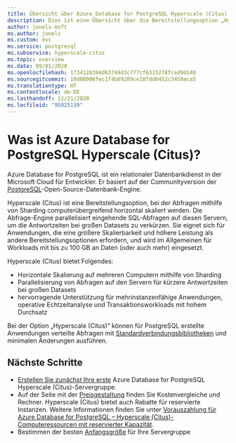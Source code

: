 ```yaml
---
title: Übersicht über Azure Database for PostgreSQL Hyperscale (Citus)
description: Dies ist eine Übersicht über die Bereitstellungsoption „Hyperscale (Citus)“.
author: jonels-msft
ms.author: jonels
ms.custom: mvc
ms.service: postgresql
ms.subservice: hyperscale-citus
ms.topic: overview
ms.date: 09/01/2020
ms.openlocfilehash: 1734128384d63749d3c777cf6315278fced9d140
ms.sourcegitcommit: 10d00006fec1f4b69289ce18fdd0452c3458eca5
ms.translationtype: HT
ms.contentlocale: de-DE
ms.lasthandoff: 11/21/2020
ms.locfileid: "95025139"
---
```

# <a name="what-is-azure-database-for-postgresql---hyperscale-citus"></a>Was ist Azure Database for PostgreSQL Hyperscale (Citus)?

Azure Database for PostgreSQL ist ein relationaler Datenbankdienst in der Microsoft Cloud für Entwickler. Er basiert auf der Communityversion der [PostgreSQL](https://www.postgresql.org/)-Open-Source-Datenbank-Engine.

Hyperscale (Citus) ist eine Bereitstellungsoption, bei der Abfragen mithilfe von Sharding computerübergreifend horizontal skaliert werden. Die Abfrage-Engine parallelisiert eingehende SQL-Abfragen auf diesen Servern, um die Antwortzeiten bei großen Datasets zu verkürzen. Sie eignet sich für Anwendungen, die eine größere Skalierbarkeit und höhere Leistung als andere Bereitstellungsoptionen erfordern, und wird im Allgemeinen für Workloads mit bis zu 100 GB an Daten (oder auch mehr) eingesetzt.

Hyperscale (Citus) bietet Folgendes:

- Horizontale Skalierung auf mehreren Computern mithilfe von Sharding
- Parallelisierung von Abfragen auf den Servern für kürzere Antwortzeiten bei großen Datasets
- hervorragende Unterstützung für mehrinstanzenfähige Anwendungen, operative Echtzeitanalyse und Transaktionsworkloads mit hohem Durchsatz

Bei der Option „Hyperscale (Citus)“ können für PostgreSQL erstellte Anwendungen verteilte Abfragen mit [Standardverbindungsbibliotheken](./concepts-connection-libraries.md) und minimalen Änderungen ausführen.

## <a name="next-steps"></a>Nächste Schritte

- [Erstellen Sie zunächst Ihre erste](./quickstart-create-hyperscale-portal.md) Azure Database for PostgreSQL Hyperscale (Citus)-Servergruppe.
- Auf der Seite mit der [Preisgestaltung](https://azure.microsoft.com/pricing/details/postgresql/) finden Sie Kostenvergleiche und Rechner. Hyperscale (Citus) bietet auch Rabatte für reservierte Instanzen. Weitere Informationen finden Sie unter [Vorauszahlung für Azure Database for PostgreSQL – Hyperscale (Citus)-Computeressourcen mit reservierter Kapazität](concepts-hyperscale-reserved-pricing.md).
- Bestimmen der besten [Anfangsgröße](howto-hyperscale-scale-initial.md) für Ihre Servergruppe

